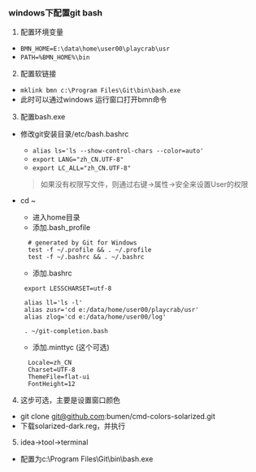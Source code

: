 ### windows下配置git bash
 1. 配置环境变量
   + `BMN_HOME=E:\data\home\user00\playcrab\usr`
   + `PATH=%BMN_HOME%\bin`
   
 2. 配置软链接
   + `mklink bmn c:\Program Files\Git\bin\bash.exe`
   + 此时可以通过windows 运行窗口打开bmn命令
   
 3. 配置bash.exe
   + 修改git安装目录/etc/bash.bashrc 
      - `alias ls='ls --show-control-chars --color=auto'` 
      - `export LANG="zh_CN.UTF-8"`
      - `export LC_ALL="zh_CN.UTF-8"`
      
      > 如果没有权限写文件，则通过右键->属性->安全来设置User的权限
      
   + cd ~ 
      - 进入home目录
      - 添加.bash_profile
      ``` 
        # generated by Git for Windows
        test -f ~/.profile && . ~/.profile
        test -f ~/.bashrc && . ~/.bashrc
      ```
      - 添加.bashrc
      ``` 
       export LESSCHARSET=utf-8
       
       alias ll='ls -l'
       alias zusr='cd e:/data/home/user00/playcrab/usr'
       alias zlog='cd e:/data/home/user00/log'
       
       . ~/git-completion.bash
      ```
      - 添加.minttyc (这个可选)
      ``` 
        Locale=zh_CN
        Charset=UTF-8
        ThemeFile=flat-ui
        FontHeight=12
      ```
      
 4. 这步可选，主要是设置窗口颜色
   + git clone git@github.com:bumen/cmd-colors-solarized.git
   + 下载solarized-dark.reg，并执行
   
 5. idea->tool->terminal 
   + 配置为c:\Program Files\Git\bin\bash.exe
   
 